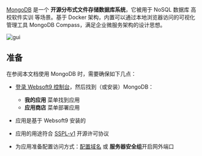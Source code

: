 [MongoDB](https://www.mongodb.com/) 是一个 **开源分布式文件存储数据库系统**，它被用于 NoSQL 数据库 高校软件实训  等场景。基于 Docker 架构，内置可以通过本地浏览器访问的可视化管理工具 MongoDB Compass，满足企业微服务架构的设计思想。


![gui](http://libs.websoft9.com/Websoft9/DocsPicture/zh/mongodb/mongodb-gui-websoft9.png)


## 准备

在参阅本文档使用 MongoDB 时，需要确保如下几点：

- [登录 Websoft9 控制台](./login-console)，然后找到（或安装）MongoDB：
  - **我的应用** 菜单找到应用 
  - **应用商店** 菜单部署应用

- 应用是基于 Websoft9 安装的


- 应用的用途符合 [SSPL-v1](https://www.mongodb.com/licensing/server-side-public-license) 开源许可协议


- 为应用准备配置访问方式：[配置域名](./domain-set) 或 **服务器安全组**开启网外端口